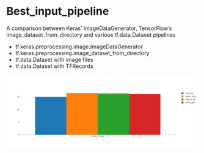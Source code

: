 # Best_input_pipeline
A comparison between Keras’ ImageDataGenerator, TensorFlow’s image_dataset_from_directory and various tf.data.Dataset pipelines

- tf.keras.preprocessing.image.ImageDataGenerator
- tf.keras.preprocessing.image_dataset_from_directory
- tf.data.Dataset with image files
- tf.data.Dataset with TFRecords

![Plot](/plots/input_data_pipeline.png?raw=true)